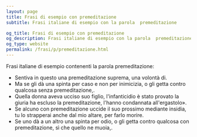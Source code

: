 ```yaml
---
layout: page
title: Frasi di esempio con premeditazione 
subtitle: Frasi italiane di esempio con la parola  premeditazione

og_title: Frasi di esempio con premeditazione 
og_description: Frasi italiane di esempio con la parola  premeditazione
og_type: website
permalink: /frasi/p/premeditazione.html
---
```


Frasi italiane di esempio contenenti la parola premeditazione:


- Sentiva in questo una premeditazione suprema, una volontà di.
- Ma se gli dà una spinta per caso e non per inimicizia, o gli getta contro qualcosa senza premeditazione,.
- Quella donna aveva ucciso suo figlio, l'infanticidio è stato provato la giuria ha escluso la premeditazione, l'hanno condannata all'ergastolo».
- Se alcuno con premeditazione uccide il suo prossimo mediante insidia, tu lo strapperai anche dal mio altare, per farlo morire.
- Se uno dà a un altro una spinta per odio, o gli getta contro qualcosa con premeditazione, sì che quello ne muoia,.

